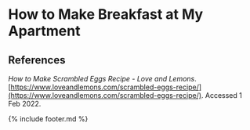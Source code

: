 # How to Make Breakfast at My Apartment

## References

*How to Make Scrambled Eggs Recipe - Love and Lemons*.
[https://www.loveandlemons.com/scrambled-eggs-recipe/](https://www.loveandlemons.com/scrambled-eggs-recipe/). Accessed 1 Feb 2022.

{% include footer.md %}
